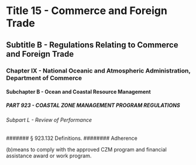
# Title 15 - Commerce and Foreign Trade
## Subtitle B - Regulations Relating to Commerce and Foreign Trade
### Chapter IX - National Oceanic and Atmospheric Administration, Department of Commerce
#### Subchapter B - Ocean and Coastal Resource Management
##### PART 923 - COASTAL ZONE MANAGEMENT PROGRAM REGULATIONS
###### Subpart L - Review of Performance
####### § 923.132 Definitions.
######## Adherence

(b)means to comply with the approved CZM program and financial assistance award or work program.
